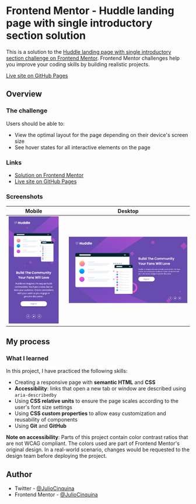 # Frontend Mentor - Huddle landing page with single introductory section solution

This is a solution to the [Huddle landing page with single introductory section challenge on Frontend Mentor](https://www.frontendmentor.io/challenges/huddle-landing-page-with-a-single-introductory-section-B_2Wvxgi0). Frontend Mentor challenges help you improve your coding skills by building realistic projects.

[Live site on GitHub Pages](https://juliocinquina.github.io/fem-huddle-landing-page-intro/)

## Overview

### The challenge

Users should be able to:

- View the optimal layout for the page depending on their device's screen size
- See hover states for all interactive elements on the page

### Links

- [Solution on Frontend Mentor](https://www.frontendmentor.io/solutions/responsive-landing-page-css-grid-with-accessible-external-links-0DMu3D7RVM)
- [Live site on GitHub Pages](https://juliocinquina.github.io/fem-huddle-landing-page-intro/)

### Screenshots

|                                Mobile                                 |     |                                 Desktop                                 |
| :-------------------------------------------------------------------: | :-: | :---------------------------------------------------------------------: |
| ![Mobile layout of the solution](./screenshots/screenshot-mobile.png) |     | ![Desktop layout of the solution](./screenshots/screenshot-desktop.png) |

## My process

### What I learned

In this project, I have practiced the following skills:

- Creating a responsive page with **semantic HTML** and **CSS**
- **Accessibility**: links that open a new tab or window are described using `aria-describedby`
- Using **CSS relative units** to ensure the page scales according to the user's font size settings
- Using **CSS custom properties** to allow easy customization and reusability of components
- Using **Git** and **GitHub**

**Note on accessibility**: Parts of this project contain color contrast ratios that are not WCAG compliant. The colors used are part of Frontend Mentor's original design. In a real-world scenario, changes would be requested to the design team before deploying the project.

## Author

- Twitter - [@JulioCinquina](https://twitter.com/JulioCinquina)
- Frontend Mentor - [@JulioCinquina](https://www.frontendmentor.io/profile/JulioCinquina)
